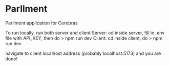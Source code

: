 # Parllment
Parllment application for Cerebras


To run locally, run both server and client
Server: cd inside server, fill in .env file with API_KEY, then do > npm run dev
Client: cd inside client, do > npm run dev

navigate to client localhost address (probably localhost:5173) and you are done!